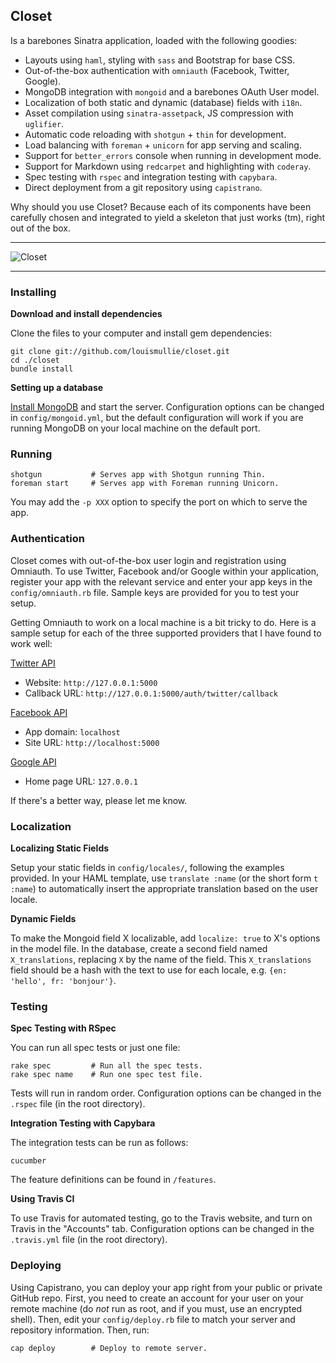 ## Closet

Is a barebones Sinatra application, loaded with the following goodies:

- Layouts using `haml`, styling with `sass` and Bootstrap for base CSS.
- Out-of-the-box authentication with `omniauth` (Facebook, Twitter, Google).
- MongoDB integration with `mongoid` and a barebones OAuth User model.
- Localization of both static and dynamic (database) fields with `i18n`.
- Asset compilation using `sinatra-assetpack`, JS compression with `uglifier`.
- Automatic code reloading with `shotgun` + `thin` for development.
- Load balancing with `foreman` + `unicorn` for app serving and scaling.
- Support for `better_errors` console when running in development mode.
- Support for Markdown using `redcarpet` and highlighting with `coderay`.
- Spec testing with `rspec` and integration testing with `capybara`.
- Direct deployment from a git repository using `capistrano`.

Why should you use Closet? Because each of its components have been carefully chosen and integrated to yield a skeleton that just works (tm), right out of the box.

***

![Closet](https://raw.github.com/louismullie/closet/master/app.png)

***

### Installing

**Download and install dependencies**

Clone the files to your computer and install gem dependencies:

    git clone git://github.com/louismullie/closet.git
    cd ./closet
    bundle install

**Setting up a database**

[Install MongoDB](http://www.mongodb.org/display/DOCS/Quickstart) and start the server. Configuration options can be changed in `config/mongoid.yml`, but the default configuration will work if you are running MongoDB on your local machine on the default port.

### Running
  
    shotgun           # Serves app with Shotgun running Thin.
    foreman start     # Serves app with Foreman running Unicorn.

You may add the `-p XXX` option to specify the port on which to serve the app.

### Authentication

Closet comes with out-of-the-box user login and registration using Omniauth. To use Twitter, Facebook and/or Google within your application, register your app with the relevant service and enter your app keys in the `config/omniauth.rb` file. Sample keys are provided for you to test your setup.

Getting Omniauth to work on a local machine is a bit tricky to do. Here is a sample setup for each of the three supported providers that I have found to work well:

[Twitter API](https://dev.twitter.com/)
- Website: `http://127.0.0.1:5000`
- Callback URL: `http://127.0.0.1:5000/auth/twitter/callback`

[Facebook API](https://developers.facebook.com/)
- App domain: `localhost`
- Site URL: `http://localhost:5000`

[Google API](https://code.google.com/apis/console/)
- Home page URL: `127.0.0.1`

If there's a better way, please let me know.

### Localization

**Localizing Static Fields**

Setup your static fields in `config/locales/`, following the examples provided. In your HAML template, use `translate :name` (or the short form `t :name`) to automatically insert the appropriate translation based on the user locale.

**Dynamic Fields**

To make the Mongoid field X localizable, add `localize: true` to X's options in the model file. In the database, create a second field named `X_translations`, replacing `X` by the name of the field. This `X_translations` field should be a hash with the text to use for each locale, e.g. `{en: 'hello', fr: 'bonjour'}`.

### Testing

**Spec Testing with RSpec**

You can run all spec tests or just one file:

    rake spec         # Run all the spec tests.
    rake spec name    # Run one spec test file.

Tests will run in random order. Configuration options can be changed in the `.rspec` file (in the root directory).

**Integration Testing with Capybara**

The integration tests can be run as follows:

    cucumber

The feature definitions can be found in `/features`.

**Using Travis CI**

To use Travis for automated testing, go to the Travis website, and turn on Travis in the "Accounts" tab. Configuration options can be changed in the `.travis.yml` file (in the root directory).

### Deploying

Using Capistrano, you can deploy your app right from your public or private GitHub repo. First, you need to create an account for your user on your remote machine (do *not* run as root, and if you must, use an encrypted shell).  Then, edit your `config/deploy.rb` file to match your server and repository information. Then, run:

    cap deploy        # Deploy to remote server.